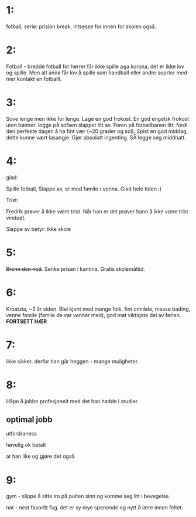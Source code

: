 # 1:

fotball, serie: prision break, intsesse for innen for skolen også.

# 2:

Fotball - bredde fotball for herrer får ikke spille pga korona, det er ikke lov og spille. Men alt anna får lov å spille som handball eller andre soprter med mer kontakt en fotballl.

# 3:

Sove lenge men ikke for lenge. Lage en god frokost. En god engelsk frokost uten bønner. logge på sofaen slappet litt av. Foren på fotballbanen litt; fordi den perfekte dagen å ha fint vær (~20 grader og sol). Spist en god middag, dette kunne vært lasangje. Gjør absolutt ingenting. SÅ legge seg middnatt.

# 4:

glad:

Spille fotball, Slappe av, er med famile / venna. Glad hele tiden :)

Trist:

Fredrik prøver å ikke være trist. Når han er det prøver hann å ikke være trist vinduet.

Slappe av betyr: ikke skole

# 5:

~~Brenn den ned~~. Senke prisan i kantina. Gratis skolemåltid.

# 6:

Kroatzia, ~3 år siden. Blei kjent med mange folk, fint område, masse bading, venne famile (famile de var venner med), god mat viktigste del av ferien. **FORTSETT HÆR**

# 7:

ikke sikker. derfor han går heggen - mange muligheter.

# 8:

Håpe å jobbe profesjonelt med det han hadde i studier.

## optimal jobb

utfordraness

høvelig ok betalt

at han like og gjøre det også

# 9:

gym - slippe å sitte iro på pulten sinn og komme seg litt i bevegelse.

nat - nest favoritt fag. det er sy mye spenende og nytt å lære innen feltet.
